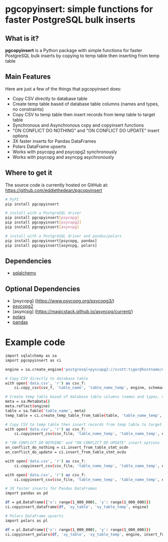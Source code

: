 # pgcopyinsert: simple functions for faster PostgreSQL bulk inserts

## What is it?

**pgcopyinsert** is a Python package with simple functions for faster PostgreSQL bulk inserts by copying to temp table then inserting from temp table

## Main Features
Here are just a few of the things that pgcopyinsert does:

  - Copy CSV directly to database table
  - Create temp table based of database table columns (names and types, no constraints)
  - Copy CSV to temp table then insert records from temp table to target table
  - Synchronous and Asynchronous copy and copyinsert functions
  - "ON CONFLICT DO NOTHING" and "ON CONFLICT DO UPDATE" insert options
  - 3X faster inserts for Pandas DataFrames
  - Polars DataFrame upserts
  - Works with psycopg and psycopg2 synchronously
  - Works with psycopg and asyncpg asychronously

## Where to get it
The source code is currently hosted on GitHub at:
https://github.com/eddiethedean/pgcopyinsert

```sh
# PyPI
pip install pgcopyinsert

# install with a PostgreSQL driver
pip install pgcopyinsert[psycopg]
pip install pgcopyinsert[psycopg2]
pip install pgcopyinsert[asyncpg]

# install with a PostgreSQL driver and pandas/polars
pip install pgcopyinsert[psycopg, pandas]
pip install pgcopyinsert[asyncpg, polars]
```

## Dependencies
- [sqlalchemy](https://pypi.org/project/SQLAlchemy/)

## Optional Dependencies
- [psycopg] (https://www.psycopg.org/psycopg3/)
- [psycopg2](https://www.psycopg.org/docs/)
- [asyncpg] (https://magicstack.github.io/asyncpg/current/)
- [polars](https://pola.rs)
- [pandas](https://pandas.pydata.org/)

# Example code
```sh
import sqlalchemy as sa
import pgcopyinsert as ci

engine = sa.create_engine('postgresql+pyscopg2://scott:tiger@hostname/dbname')

# Copy CSV directly to database table
with open('data.csv', 'r') as csv_f:
    ci.copy_csv(csv_f, 'table_name', 'table_name_temp', engine, schema='test')

# Create temp table based of database table columns (names and types, no constraints)
meta = sa.MetaData()
meta.reflect(engine)
table = sa.Table('table_name', meta)
temp_table = ci.create_temp_table_from_table(table, 'table_name_temp', meta)

# Copy CSV to temp table then insert records from temp table to target table
with open('data.csv', 'r') as csv_f:
    ci.copyinsert_csv(csv_file, 'table_name_temp', 'table_name_temp', engine)

# "ON CONFLICT DO NOTHING" and "ON CONFLICT DO UPDATE" insert options
on_conflict_do_nothing = ci.insert_from_table_stmt_ocdn
on_conflict_do_update = ci.insert_from_table_stmt_ocdu

with open('data.csv', 'r') as csv_f:
    ci.copyinsert_csv(csv_file, 'table_name_temp', 'table_name_temp', engine, insert_function=on_conflict_do_nothing)

with open('data.csv', 'r') as csv_f:
    ci.copyinsert_csv(csv_file, 'table_name_temp', 'table_name_temp', engine, insert_function=on_conflict_do_update)

# 3X faster inserts for Pandas DataFrames
import pandas as pd

df = pd.DataFrame({'x': range(1_000_000), 'y': range(1_000_000)})
ci.copyinsert_dataframe(df, 'xy_table', 'xy_table_temp', engine)

# Polars DataFrame upserts
import polars as pl

df = pl.DataFrame({'x': range(1_000_000), 'y': range(1_000_000)})
ci.copyinsert_polars(df, 'xy_table', 'xy_table_temp', engine, insert_function=on_conflict_do_update)
```